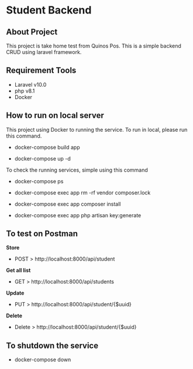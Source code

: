 # Student Backend

## About Project

This project is take home test from Quinos Pos.
This is a simple backend CRUD using laravel framework.

## Requirement Tools
- Laravel v10.0
- php v8.1
- Docker

## How to run on local server

This project using Docker to running the service. To run in local, please run this command.

- docker-compose build app

- docker-compose up -d

To check the running services, simple using this command

- docker-compose ps

- docker-compose exec app rm -rf vendor composer.lock

- docker-compose exec app composer install

- docker-compose exec app php artisan key:generate

## To test on Postman

**Store**
- POST > http://localhost:8000/api/student

**Get all list**
- GET > http://localhost:8000/api/students

**Update**
- PUT > http://localhost:8000/api/student/{$uuid}

**Delete**
- Delete > http://localhost:8000/api/student/{$uuid}



## To shutdown the service

- docker-compose down


